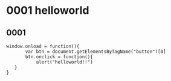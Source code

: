 # 0001  helloworld
  
 ## 0001 

 ```
window.onload = function(){
		var btn = document.getElementsByTagName("button")[0]
		btn.onclick = function(){
			alert("helloworld!!")
	}
}
 ``` 